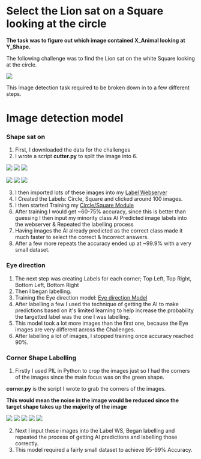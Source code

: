 # Select the Lion sat on a Square looking at the circle
 
**The task was to figure out which image contained X_Animal looking at Y_Shape.**

The following challenge was to find the Lion sat on the white Square looking at the circle.

<img src="https://i.imgur.com/vFGlDoW.png">

This Image detection task required to be broken down in to a few different steps.

# Image detection model

### Shape sat on

1) First, I downloaded the data for the challenges
2) I wrote a script **cutter.py** to split the image into 6.


<p>
    <img src="https://i.imgur.com/89dva6u.png">
    <img src="https://i.imgur.com/iGWeJyo.png">
    <img src="https://i.imgur.com/iYySnVz.png">
</p>
<p>
    <img src="https://i.imgur.com/cYs2Bfk.png">
    <img src="https://i.imgur.com/OGgZzLV.png">
    <img src="https://i.imgur.com/KwTwxCt.png">
</p>

3) I then imported lots of these images into my [Label Webserver]("https://github.com/webElliot/LabelWS")
4) I Created the Labels: Circle, Square and clicked around 100 images.
5) I then started Training my [Circle/Square Module]("LINKMEPLS"")
6) After training I would get ~60-75% accuracy, since this is better than guessing I then input my minority class AI Predicted image labels into the webserver & Repeated the labelling process
7) Having images the AI already predicted as the correct class made it much faster to select the correct & Incorrect answers.
8) After a few more repeats the accuracy ended up at ~99.9% with a very small dataset.


### Eye direction
1) The next step was creating Labels for each corner; Top Left, Top Right, Bottom Left, Bottom Right
2) Then I began labelling.
3) Training the Eye direction model: [Eye direction Model]("EyeMODEL")
4) After labelling a few I used the technique of getting the AI to make predictions based on it's limited learning to help increase the probability the targetted label was the one I was labelling.
5) This model took a lot more images than the first one, because the Eye images are very different across the Challenges.
6) After labelling a lot of images, I stopped training once accuracy reached 90%.

### Corner Shape Labelling
1) Firstly I used PIL in Python to crop the images just so I had the corners of the images since the main focus was on the green shape.

**corner.py** is the script I wrote to grab the corners of the images.

**This would mean the noise in the image would be reduced since the target shape takes up the majority of the image**

<p>
    
<img src="https://i.imgur.com/IrVH56E.png">
<img src="https://i.imgur.com/O3VhhJj.png">
<img src="https://i.imgur.com/OGfp03a.png">
<img src="https://i.imgur.com/mWb7LWL.png">
<img src="https://i.imgur.com/0qDMYqf.png">
</p>

2) Next I input these images into the Label WS, Began labelling and repeated the process of getting AI predictions and labelling those correctly.
3) This model required a fairly small dataset to achieve 95-99% Accuracy.
